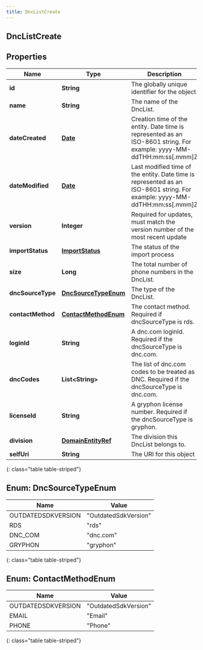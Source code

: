 ```yaml
---
title: DncListCreate
---
```


## DncListCreate

## Properties

| Name              | Type                                                           | Description                                                                                                               | Notes      |
| ----------------- | -------------------------------------------------------------- | ------------------------------------------------------------------------------------------------------------------------- | ---------- |
| **id**            | <!----><!---->**String**<!---->                                | The globally unique identifier for the object.                                                                            | [optional] |
| **name**          | <!----><!---->**String**<!---->                                | The name of the DncList.                                                                                                  |            |
| **dateCreated**   | <!----><!---->[**Date**](Date.md)<!---->                       | Creation time of the entity. Date time is represented as an ISO-8601 string. For example: yyyy-MM-ddTHH:mm:ss[.mmm]Z      | [optional] |
| **dateModified**  | <!----><!---->[**Date**](Date.md)<!---->                       | Last modified time of the entity. Date time is represented as an ISO-8601 string. For example: yyyy-MM-ddTHH:mm:ss[.mmm]Z | [optional] |
| **version**       | <!----><!---->**Integer**<!---->                               | Required for updates, must match the version number of the most recent update                                             | [optional] |
| **importStatus**  | <!----><!---->[**ImportStatus**](ImportStatus.md)<!---->       | The status of the import process                                                                                          | [optional] |
| **size**          | <!----><!---->**Long**<!---->                                  | The total number of phone numbers in the DncList.                                                                         | [optional] |
| **dncSourceType** | [**DncSourceTypeEnum**](#DncSourceTypeEnum)<!---->             | The type of the DncList.                                                                                                  |            |
| **contactMethod** | [**ContactMethodEnum**](#ContactMethodEnum)<!---->             | The contact method. Required if dncSourceType is rds.                                                                     | [optional] |
| **loginId**       | <!----><!---->**String**<!---->                                | A dnc.com loginId. Required if the dncSourceType is dnc.com.                                                              | [optional] |
| **dncCodes**      | <!----><!---->**List&lt;String&gt;**<!---->                    | The list of dnc.com codes to be treated as DNC. Required if the dncSourceType is dnc.com.                                 | [optional] |
| **licenseId**     | <!----><!---->**String**<!---->                                | A gryphon license number. Required if the dncSourceType is gryphon.                                                       | [optional] |
| **division**      | <!----><!---->[**DomainEntityRef**](DomainEntityRef.md)<!----> | The division this DncList belongs to.                                                                                     | [optional] |
| **selfUri**       | <!----><!---->**String**<!---->                                | The URI for this object                                                                                                   | [optional] |

{: class="table table-striped"}

<a name="DncSourceTypeEnum"></a>

## Enum: DncSourceTypeEnum

| Name               | Value                          |
| ------------------ | ------------------------------ |
| OUTDATEDSDKVERSION | &quot;OutdatedSdkVersion&quot; |
| RDS                | &quot;rds&quot;                |
| DNC_COM            | &quot;dnc.com&quot;            |
| GRYPHON            | &quot;gryphon&quot;            |

{: class="table table-striped"}

<a name="ContactMethodEnum"></a>

## Enum: ContactMethodEnum

| Name               | Value                          |
| ------------------ | ------------------------------ |
| OUTDATEDSDKVERSION | &quot;OutdatedSdkVersion&quot; |
| EMAIL              | &quot;Email&quot;              |
| PHONE              | &quot;Phone&quot;              |

{: class="table table-striped"}
